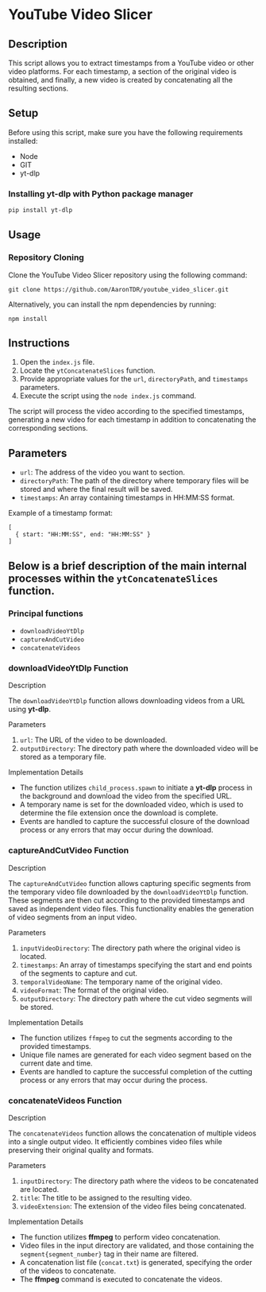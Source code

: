 # YouTube Video Slicer

## Description

This script allows you to extract timestamps from a YouTube video or other video platforms. For each timestamp, a section of the original video is obtained, and finally, a new video is created by concatenating all the resulting sections.

## Setup

Before using this script, make sure you have the following requirements installed:

- Node
- GIT
- yt-dlp

### Installing yt-dlp with Python package manager

```bash
pip install yt-dlp
```

## Usage

### Repository Cloning

Clone the YouTube Video Slicer repository using the following command:

```
git clone https://github.com/AaronTDR/youtube_video_slicer.git
```

Alternatively, you can install the npm dependencies by running:

```
npm install
```

## Instructions

1. Open the `index.js` file.
2. Locate the `ytConcatenateSlices` function.
3. Provide appropriate values for the `url`, `directoryPath`, and `timestamps` parameters.
4. Execute the script using the `node index.js` command.

The script will process the video according to the specified timestamps, generating a new video for each timestamp in addition to concatenating the corresponding sections.

## Parameters

- `url`: The address of the video you want to section.
- `directoryPath`: The path of the directory where temporary files will be stored and where the final result will be saved.
- `timestamps`: An array containing timestamps in HH:MM:SS format.

Example of a timestamp format:

```
[
  { start: "HH:MM:SS", end: "HH:MM:SS" }
]
```

## Below is a brief description of the main internal processes within the `ytConcatenateSlices` function.

### Principal functions

- `downloadVideoYtDlp`
- `captureAndCutVideo`
- `concatenateVideos`

### downloadVideoYtDlp Function

Description

The `downloadVideoYtDlp` function allows downloading videos from a URL using **yt-dlp**.

Parameters

1. `url`: The URL of the video to be downloaded.
2. `outputDirectory`: The directory path where the downloaded video will be stored as a temporary file.

Implementation Details

- The function utilizes `child_process.spawn` to initiate a **yt-dlp** process in the background and download the video from the specified URL.
- A temporary name is set for the downloaded video, which is used to determine the file extension once the download is complete.
- Events are handled to capture the successful closure of the download process or any errors that may occur during the download.

### captureAndCutVideo Function

Description

The `captureAndCutVideo` function allows capturing specific segments from the temporary video file downloaded by the `downloadVideoYtDlp` function. These segments are then cut according to the provided timestamps and saved as independent video files. This functionality enables the generation of video segments from an input video.

Parameters

1. `inputVideoDirectory`: The directory path where the original video is located.
2. `timestamps`: An array of timestamps specifying the start and end points of the segments to capture and cut.
3. `temporalVideoName`: The temporary name of the original video.
4. `videoFormat`: The format of the original video.
5. `outputDirectory`: The directory path where the cut video segments will be stored.

Implementation Details

- The function utilizes `ffmpeg` to cut the segments according to the provided timestamps.
- Unique file names are generated for each video segment based on the current date and time.
- Events are handled to capture the successful completion of the cutting process or any errors that may occur during the process.

### concatenateVideos Function

Description

The `concatenateVideos` function allows the concatenation of multiple videos into a single output video. It efficiently combines video files while preserving their original quality and formats.

Parameters

1. `inputDirectory`: The directory path where the videos to be concatenated are located.
2. `title`: The title to be assigned to the resulting video.
3. `videoExtension`: The extension of the video files being concatenated.

Implementation Details

- The function utilizes **ffmpeg** to perform video concatenation.
- Video files in the input directory are validated, and those containing the `segment{segment_number}` tag in their name are filtered.
- A concatenation list file (`concat.txt`) is generated, specifying the order of the videos to concatenate.
- The **ffmpeg** command is executed to concatenate the videos.
